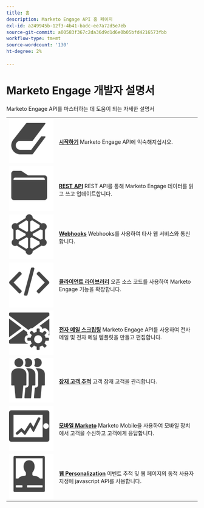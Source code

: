 ```yaml
---
title: 홈
description: Marketo Engage API 홈 페이지
exl-id: a249945b-12f3-4b41-badc-ee7a72d5e7eb
source-git-commit: a00583f367c2da36d9d1d6e0b05bfd4216573fbb
workflow-type: tm+mt
source-wordcount: '130'
ht-degree: 2%

---
```


# Marketo Engage 개발자 설명서

Marketo Engage API를 마스터하는 데 도움이 되는 자세한 설명서

<table>
<tbody>
<tr>
<td><a href="getting-started.md"><img src="assets/Smock_Book_18_N.svg" alt="시작하기"></a></td>
<td><a href="getting-started.md"><strong>시작하기</strong></a> Marketo Engage API에 익숙해지십시오.</td>
</tr>
<tr>
<td><a href="https://developer.adobe.com/marketo-apis/"><img src="assets/Smock_AppleFiles_18_N.svg" alt="REST API"></a></td>
<td><a href="https://developer.adobe.com/marketo-apis/"><strong>REST API</strong></a> REST API를 통해 Marketo Engage 데이터를 읽고 쓰고 업데이트합니다.</td>
</tr>
<tr>
<td><a href="webhooks/webhooks.md"><img src="assets/Smock_SocialNetwork_18_N.svg" alt="웹훅"></a></td>
<td><a href="webhooks/webhooks.md"><strong>Webhooks</strong></a> Webhooks를 사용하여 타사 웹 서비스와 통신합니다.</td>
</tr>
<tr>
<td><a href="https://github.com/Marketo/Community-Supported-Client-Libraries"><img src="assets/Smock_Code_18_N.svg" alt="클라이언트 라이브러리"></a></td>
<td><a href="https://github.com/Marketo/Community-Supported-Client-Libraries"><strong>클라이언트 라이브러리</strong></a> 오픈 소스 코드를 사용하여 Marketo Engage 기능을 확장합니다.</td>
</tr>
<tr>
<td><a href="email-scripting.md"><img src="assets/Smock_EmailGear_18_N.svg" alt="이메일 스크립팅"></a></td>
<td><a href="email-scripting.md"><strong>전자 메일 스크립팅</strong></a> Marketo Engage API를 사용하여 전자 메일 및 전자 메일 템플릿을 만들고 편집합니다.</td>
</tr>
<tr>
<td><a href="javascript-api/lead-tracking.md"><img src="assets/Smock_PeopleGroup_18_N.svg" alt="잠재 고객 추적"></a></td>
<td><a href="javascript-api/lead-tracking.md"><strong>잠재 고객 추적</strong></a> 고객 잠재 고객을 관리합니다.</td>
</tr>
<tr>
<td><a href="mobile/mobile.md"><img src="assets/Smock_MobileServices_18_N.svg" alt="모바일 Marketo"></a></td>
<td><a href="mobile/mobile.md"><strong>모바일 Marketo</strong></a> Marketo Mobile을 사용하여 모바일 장치에서 고객을 수신하고 고객에게 응답합니다.</td>
</tr>
<tr>
<td><a href="javascript-api/web-personalization.md"><img src="assets/Smock_PersonalizationField_18_N.svg" alt="웹 Personalization"></a></td>
<td><a href="javascript-api/web-personalization.md"><strong>웹 Personalization</strong></a> 이벤트 추적 및 웹 페이지의 동적 사용자 지정에 javascript API를 사용합니다.</td>
</tr>
</tbody>
</table>
